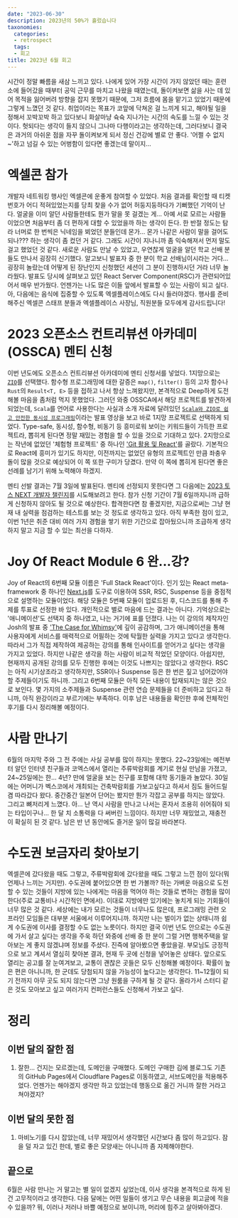 ```yaml
---
date: "2023-06-30"
description: 2023년의 50%가 흘렀습니다
taxonomies:
  categories:
  - retrospect
  tags:
  - 회고
title: 2023년 6월 회고
---
```


시간이 정말 빠름을 새삼 느끼고 있다. 나에게 있어 가장 시간이 가지 않았던 때는 훈련소에 들어갔을 때부터 공익 근무를 마치고 나왔을 때였는데, 돌이켜보면 삶을 사는 데 있어 목적을 잃어버려 방향을 잡지 못했기 때문에, 그저 흐름에 몸을 맡기고 있었기 때문에 그렇게 느꼈던 것 같다. 취업이라는 목표가 코앞에 닥쳐온 걸 느끼게 되고, 해야될 일을 정해서 꼬박꼬박 하고 있다보니 화살마냥 슉슉 지나가는 시간의 속도를 느낄 수 있는 것이다. 헛되다는 생각이 들지 않으니 그나마 다행이라고는 생각하는데, 그러다보니 결국은 과거의 아쉬운 점을 자꾸 돌이켜보게 되서 정신 건강에 별로 안 좋다. '어쩔 수 없지~'하고 넘길 수 있는 어벙함이 있다면 좋겠는데 말이지...
<!-- more -->

# 엑셀콘 참가
개발자 네트워킹 행사인 엑셀콘에 운좋게 참여할 수 있었다. 처음 결과를 확인할 때 티켓 번호가 어디 적혀있었는지를 당최 찾을 수가 없어 허둥지둥하다가 기뻐했던 기억이 난다. 얼굴을 이미 알던 사람들한테도 뭔가 말을 못 걸겠는 게... 아예 서로 모르는 사람들이었으면 처음부터 좀 더 편하게 대할 수 있었을까 하는 생각이 든다. 한 반절 정도는 탐라 너머로 한 번씩은 닉네임을 뵈었던 분들인데 몬가... 몬가 나같은 사람이 말을 걸어도 되나??? 하는 생각이 좀 컸던 거 같다. 그래도 시간이 지나니까 좀 익숙해져서 먼저 말도 걸고 했었던 것 같다. 새로운 사람도 만날 수 있었고, 우연찮게 얼굴을 알던 학교 선배 분들도 만나서 굉장히 신기했다. 알고보니 발표자 중 한 분이 학교 선배님이시라는 거다... 굉장히 놀랐는데 어떻게 된 장난인지 신청했던 세션이 그 분이 진행하시던 거라 너무 놀라웠다. 발표도 당시에 살펴보고 있던 React Server Component(RSC)가 관련되어있어서 매우 반가웠다. 언젠가는 나도 많은 이들 앞에서 발표할 수 있는 사람이 되고 싶다. 아, 다음에는 음식에 집중할 수 있도록 엑셀플레이스에도 다시 들러야겠다. 행사를 준비해주신 엑셀콘 스태프 분들과 엑셀플레이스 사장님, 직원분들 모두에게 감사드립니다!

# 2023 오픈소스 컨트리뷰션 아카데미(OSSCA) 멘티 신청
이번 년도에도 오픈소스 컨트리뷰션 아카데미에 멘티 신청서를 넣었다. 1지망으로는 [`ZIO`](https://zio.dev/)를 선택했다. 함수형 프로그래밍에 대한 갈증은 `map()`, `filter()` 등의 고차 함수나 `Rust`의 `Result<T, E>` 등을 접하고 나서 항상 느껴왔지만, 본격적으로 Deep하게 도전해볼 마음을 좀처럼 먹지 못했었다. 그러던 와중 OSSCA에서 해당 프로젝트를 발견하게 되었는데, `Scala`를 언어로 사용한다는 사실과 소개 자료에 달려있던 [`Scala와 ZIO로 쉽고 안전한 동시성 프로그래밍`](https://www.youtube.com/watch?v=RUAA7WDoKEE)이라는 발표 영상을 보고 바로 1지망 프로젝트로 선택하게 되었다. Type-safe, 동시성, 함수형, 비동기 등 흥미로워 보이는 키워드들이 가득한 프로젝트라, 뽑히게 된다면 정말 재밌는 경험을 할 수 있을 것으로 기대하고 있다. 2지망으로는 작년에 없었던 '체험형 프로젝트' 중 하나인 ['Git 활용 및 React'](https://www.oss.kr/ossca_23_projects/show/9796b22a-57ed-48e1-9449-4d8c127085dc)를 골랐다. 기본적으로 React에 흥미가 있기도 하지만, 이전까지는 없었던 유형의 프로젝트인 만큼 좌충우돌이 많을 것으로 예상되어 이 쪽 또한 구미가 당겼다. 만약 이 쪽에 뽑히게 된다면 좋은 선례를 남기기 위해 노력해야 하겠지.

멘티 선발 결과는 7월 3일에 발표된다. 멘티에 선정되지 못한다면 그 다음에는 [2023 토스 NEXT 개발자 챌린지](https://toss.im/career/next-developer-2023)를 시도해보려고 한다. 참가 신청 기간이 7월 6일까지니까 급하게 신청하지 않아도 될 것으로 예상한다. 합격한다면 참 좋겠지만, 지금으로써는 그냥 현재 내 실력을 점검하는 테스트를 보는 것 정도로 생각하고 있다. 아직 부족한 점이 있고, 이번 1년은 취준 대비 여러 가지 경험을 쌓기 위한 기간으로 잡아뒀으니까 조급하게 생각하지 말고 지금 할 수 있는 최선을 다하자.

# Joy Of React Module 6 완...강?
Joy of React의 6번째 모듈 이름은 'Full Stack React'이다. 인기 있는 React meta-framework 중 하나인 [Next.js](https://nextjs.org/)를 도구로 이용하여 SSR, RSC, Suspense 등을 중점적으로 설명하는 모듈이었다. 해당 모듈은 5번째 모듈이 업로드된 후, 디스코드를 통해 주제를 투표로 선정한 바 있다. 개인적으로 별로 마음에 드는 결과는 아니다. 기억상으로는 '애니메이션'도 선택지 중 하나였고, 나는 거기에 표를 던졌다. 나는 이 강의의 제작자인 Josh의 발표 중 ['The Case for Whimsy'](https://www.youtube.com/watch?v=Z2d9rw9RwyE)에 깊이 공감하며, 그가 애니메이션을 통해 사용자에게 서비스를 매력적으로 어필하는 것에 탁월한 실력을 가지고 있다고 생각한다. 따라서 그가 직접 제작하여 제공하는 강의를 통해 인사이트를 얻어가고 싶다는 생각을 가지고 있었다. 하지만 나같은 생각을 하는 사람이 비교적 적었던 모양이다. 아쉽지만, 현재까지 공개된 강의를 모두 진행한 후에는 이것도 나쁘지는 않았다고 생각한다. RSC는 아직 시기상조라고 생각하지만, SSR이나 Suspense 등은 한 번은 짚고 넘어갔어야 할 주제들이기도 하니까. 그리고 6번째 모듈은 아직 모든 내용이 탑재되지는 않은 것으로 보인다. 몇 가지의 소주제들과 Suspense 관련 연습 문제들을 더 준비하고 있다고 하니까, 아직 완강이라고 부르기에는 부족하다. 이후 남은 내용들을 확인한 후에 전체적인 후기를 다시 정리해볼 예정이다.

# 사람 만나기
6월의 마지막 주와 그 전 주에는 사실 공부를 많이 하지는 못했다. 22~23일에는 예전부터 알던 인터넷 친구들과 코엑스에서 열리는 주류박람회를 계기로 현실 만남을 가졌고, 24~25일에는 한... 4년? 만에 얼굴을 보는 친구를 포함해 대학 동기들과 놀았다. 30일에는 어머니가 벡스코에서 개최되는 건축박람회를 가보고싶다고 하셔서 짐도 들어드릴 겸 따라갔다 왔다. 중간중간 일본어 단어는 봤지만 뭔가 각잡고 공부를 하지는 않았다. 그리고 뼈저리게 느꼈다. 아... 난 역시 사람을 만나고 나서는 혼자서 조용히 쉬어줘야 되는 타입이구나... 한 달 치 소통력을 다 써버린 느낌이다. 하지만 너무 재밌었고, 재충전이 확실히 된 것 같다. 남은 반 년 동안에도 즐거운 일이 많길 바라본다.

# 수도권 보금자리 찾아보기
엑셀콘에 갔다왔을 때도 그렇고, 주류박람회에 갔다왔을 때도 그렇고 느낀 점이 있다(뭐 언제나 느끼는 거지만). 수도권에 붙어있으면 한 번 가볼까? 하는 가벼운 마음으로 도전할 수 있는 것들이 지방에 있는 나에게는 마음을 먹어야 하는 것들로 변하는 경험을 많이 한다(주로 교통비나 시간적인 면에서). 이대로 지방에만 있기에는 놓치게 되는 기회들이 너무 많은 것 같다. 세상에는 내가 모르는 것들이 너무나도 많은데, 프로그래밍 관련 오프라인 모임들은 대부분 서울에서 이루어지니까. 하지만 나는 벌이가 없는 상태니까 쉽게 수도권에 이사를 결정할 수도 없는 노릇이다. 하지만 결국 이번 년도 안으로는 수도권에 가서 살고 싶다는 생각을 주욱 하던 와중에 선배 중 한 분이 그럴 거면 행복주택을 알아보는 게 좋지 않겠냐며 정보를 주셨다. 진즉에 알아봤으면 좋았을걸. 부모님도 긍정적으로 보고 계셔서 열심히 찾아본 결과, 현재 두 곳에 신청을 넣어놓은 상태다. 앞으로도 열리는 공고를 잘 눈여겨보고, 교통이 괜찮은 곳들은 모두 신청해볼 예정이다. 확률이 높은 편은 아니니까, 한 군데도 당첨되지 않을 가능성이 높다고는 생각한다. 11~12월이 되기 전까지 아무 곳도 되지 않는다면 그냥 원룸을 구하게 될 것 같다. 올라가서 스터디 같은 것도 모아보고 싶고 여러가지 컨퍼런스들도 신청해서 가보고 싶다.

# 정리

## 이번 달의 잘한 점

1. 잘한... 건지는 모르겠는데, 도메인을 구매했다. 도메인 구매한 김에 블로그도 기존의 GitHub Pages에서 Cloudflare Pages로 이동하였고, 서브도메인을 적용해주었다. 언젠가는 해야겠지 생각만 하고 있었는데 행동으로 옮긴 거니까 잘한 거라고 쳐야겠지?

## 이번 달의 못한 점

1. 마비노기를 다시 잡았는데, 너무 재밌어서 생각했던 시간보다 좀 많이 하고있다. 잠을 덜 자고 있긴 한데, 별로 좋은 모양새는 아니니까 좀 자제해야한다.

## 끝으로
6월은 사람 만나는 거 말고는 별 일이 없겠지 싶었는데, 이사 생각을 본격적으로 하게 된 건 고무적이라고 생각한다. 다음 달에는 어떤 일들이 생기고 무슨 내용을 회고글에 적을 수 있을까? 뭐, 이러나 저러나 바쁠 예정으로 보이니까, 머리에 힘주고 살아봐야겠다.